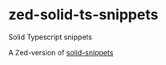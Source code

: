 # zed-solid-ts-snippets
Solid Typescript snippets

A Zed-version of [solid-snippets](https://github.com/solidjs-community/solid-snippets/tree/main)
